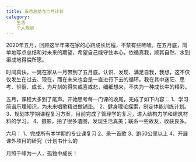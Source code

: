 ```yaml
---
title: 五月总结与六月计划
category:
    生活
    个人规划
---
```



2020年五月，回顾这半年来在家的心路成长历程，不禁有些唏嘘。在五月底，简单地写点总结和对未来的期望，希望自己能守住本心，依循真我，顺其自然、水到渠成地得偿所愿。


<!-- more -->

时间真快，一晃在家从一月带到了五月底。认识、发现、满足自我，我想，这不仅仅发生在过去、现在，而在未来也会是一直进行下去的循环。我在其中迷茫、思考、徘徊、成长，为片刻的得失或喜或悲，细细想来，不失为一种成长中的精彩。

五月，课程大多到了尾声。开始思考每一门课的收尾，完成了如下内容：
1、学习简谱乐理知识，为未来唱歌精进做铺垫。
2、健身理论探索，制定体能训练计划。
3、规划本学期课程复习方案，目前完成了管理学的复习，进入结构力学和建筑材料的学习。
4、摄影，拍了很多渣图，发现生活真美；联系一些故友，收获良多。

六月：
1、完成所有本学期的专业课复习
2、录一首歌
3、跑50公里以上
4、开展课外项目的研究（计划书什么的

月照千峰为一人，孤独中成长！




